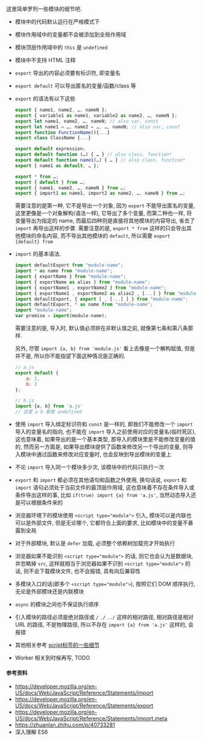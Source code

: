 这里简单罗列一些模块的细节吧.

* 模块中的代码默认运行在严格模式下

* 模块作用域中的变量都不会被添加到全局作用域

* 模块顶层作用域中的 `this` 是 `undefined`

* 模块中不支持 HTML 注释

* `export` 导出的内容必须要有标识符, 即变量名

* `export default` 可以导出匿名的变量/函数/class 等

* `export` 的语法有以下这些

  ```javascript
  export { name1, name2, …, nameN };
  export { variable1 as name1, variable2 as name2, …, nameN };
  export let name1, name2, …, nameN; // also var, const
  export let name1 = …, name2 = …, …, nameN; // also var, const
  export function FunctionName(){...}
  export class ClassName {...}
  
  export default expression;
  export default function (…) { … } // also class, function*
  export default function name1(…) { … } // also class, function*
  export { name1 as default, … };
  
  export * from …;
  export { default } from …;
  export { name1, name2, …, nameN } from …;
  export { import1 as name1, import2 as name2, …, nameN } from …;
  ```

  需要注意的是第一种, 它不是导出一个对象, 因为 `export` 不能导出匿名的变量, 这里更像是一个对象解构(语法一样), 它导出了多个变量, 而第二种也一样, 将变量导出为指定的 name, 而最后四种则是直接将其他模块的内容导出, 省去了 `import` 再导出这样的步骤. 需要注意的是, `export * from` 这样的只会导出其他模块的命名内容, 而不导出其他模块的 `default`, 所以需要 `export {default} from`

* `import` 的基本语法.

  ```javascript
  import defaultExport from "module-name";
  import * as name from "module-name";
  import { exportName } from "module-name";
  import { exportName as alias } from "module-name";
  import { exportName1 , exportName2 } from "module-name";
  import { exportName1 , exportName2 as alias2 , [...] } from "module-name";
  import defaultExport, { export [ , [...] ] } from "module-name";
  import defaultExport, * as name from "module-name";
  import "module-name";
  var promise = import(module-name);
  ```

  需要注意的是, 导入时, 默认值必须排在非默认值之前, 就像第七条和第八条那样.

  另外, 尽管 `import {a, b} from 'module.js'` 看上去像是一个解构赋值, 但是并不是, 所以你不能指望下面这种情况是正确的.

  ```javascript
  // a.js
  export default {
      a: 1,
      b: 2
  };
  
  // b.js
  import {a, b} from 'a.js'
  // 这里 a b 都是 undefined
  ```

* 使用 `import` 导入绑定标识符和 `const` 是一样的, 即我们不能修改一个 `import` 导入的变量名的指向, 也不能在 `import` 导入之前使用对应的变量名(临时死区), 这也意味着, 如果导出的是一个基本类型, 那导入的模块里是不能修改变量的值的, 然而另一方面是, 如果导出模块提供了函数来修改另一个导出的变量, 则导入模块中通过函数来修改对应变量时, 也会反映到导出模块的变量上

* 不论 `import` 导入同一个模块多少次, 该模块中的代码只执行一次

* `export` 和 `import` 都必须在其他语句和函数之外使用, 换句话说, `export` 和 `import` 语句必须处于当前文件的最顶层作用域, 这也意味着不存在条件导入或条件导出这样的事, 比如 `if(true) import {a} from 'a.js'`, 当然动态导入还是可以根据条件来的

* 浏览器环境下的模块使用 `<script type="module">` 引入, 模块可以是内联也可以是外部文件, 但是无论哪个, 它都符合上面的要求, 比如模块中的变量不暴露到全局

* 对于外部模块, 默认是 `defer` 加载, 必须整个依赖树加载完才开始执行

* 浏览器如果不能识别 `<script type="module">` 的话, 则它也会认为是数据块, 并忽略掉 `src`, 这样就相当于浏览器如果不识别 `<script type="module">` 的话, 则不会下载模块文件, 也不会报错, 具有向后兼容性

* 多模块入口的话(即多个 `<script type="module">`), 按照它们 DOM 顺序执行, 无论是外部模块还是内联模块

* `async` 的模块之间也不保证执行顺序

* 引入模块的路径必须是绝对路径或 `/` `./` `../` 这样的相对路径, 相对路径是相对 URL 的路径, 不是物理路径, 所以不存在 `import {a} from 'a.js'` 这样的, 会报错

* 其他相关参考 [script标签的一些细节](./script标签的一些细节.md)

* Worker 相关到时候再写, TODO



#### 参考资料

* https://developer.mozilla.org/en-US/docs/Web/JavaScript/Reference/Statements/import
* https://developer.mozilla.org/en-US/docs/Web/JavaScript/Reference/Statements/export
* https://developer.mozilla.org/en-US/docs/Web/JavaScript/Reference/Statements/import.meta
* https://zhuanlan.zhihu.com/p/40733281
* 深入理解 ES6